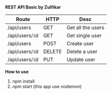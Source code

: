**REST API Basic by Zulfikar**


|Route | HTTP | Desc
|---|---|---|
|/api/users| GET | Get all the users
|/api/users/:id | GET | Get single user
|/api/users | POST | Create user
|/api/users/:id | DELETE | Delete a user
|/api/users/:id| PUT | Update user

**How to use**

1) npm install
2) npm start (this app use nodemon)
